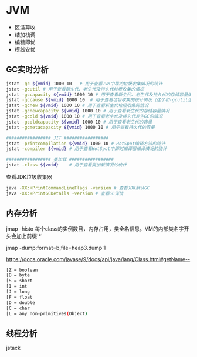 
# JVM
- 区溢算收
- 结加栈调
- 编糖即优
- 模线安优

## GC实时分析
```sh
jstat -gc ${vmid} 1000 10   # 用于查看JVM中堆的垃圾收集情况的统计
jstat -gcutil # 用于查看新生代、老生代及持久代垃圾收集的情况
jstat -gccapacity ${vmid} 1000 10 # 用于查看新生代、老生代及持久代的存储容量情况
jstat -gccause ${vmid} 1000 10  # 用于查看垃圾收集的统计情况（这个和-gcutil选项一样），如果有发生垃圾收集，它还会显示最后一次及当前正在发生垃圾收集的原因。
jstat -gcnew ${vmid} 1000 10 # 用于查看新生代垃圾收集的情况
jstat -gcnewcapacity ${vmid} 1000 10 # 用于查看新生代的存储容量情况
jstat -gcold ${vmid} 1000 10 # 用于查看老生代及持久代发生GC的情况
jstat -gcoldcapacity ${vmid} 1000 10 # 用于查看老生代的容量
jstat -gcmetacapacity ${vmid} 1000 10 # 用于查看持久代的容量

################# JIT #################
jstat -printcompilation ${vmid} 1000 10 # HotSpot编译方法的统计
jstat -compiler ${vmid} # 用于查看HotSpot中即时编译器编译情况的统计

################# 类加载 #################
jstat -class ${vmid}    # 用于查看类加载情况的统计

```

查看JDK垃圾收集器
```sh
java -XX:+PrintCommandLineFlags -version # 查看JDK默认GC
java -XX:+PrintGCDetails -version # 查看GC详情
```

## 内存分析
jmap -histo 每个class的实例数目，内存占用，类全名信息。VM的内部类名字开头会加上前缀'*'


jmap -dump:format=b,file=heap3.dump 1

https://docs.oracle.com/javase/9/docs/api/java/lang/Class.html#getName--
```sh
[Z = boolean
[B = byte
[S = short
[I = int
[J = long
[F = float
[D = double
[C = char
[L = any non-primitives(Object)
```

## 线程分析
jstack
